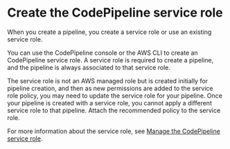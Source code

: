 # Create the CodePipeline service role<a name="pipelines-create-service-role"></a>

When you create a pipeline, you create a service role or use an existing service role\.

You can use the CodePipeline console or the AWS CLI to create an CodePipeline service role\. A service role is required to create a pipeline, and the pipeline is always associated to that service role\.

The service role is not an AWS managed role but is created initially for pipeline creation, and then as new permissions are added to the service role policy, you may need to update the service role for your pipeline\. Once your pipeline is created with a service role, you cannot apply a different service role to that pipeline\. Attach the recommended policy to the service role\.

For more information about the service role, see [Manage the CodePipeline service role](security-iam.md#how-to-custom-role)\.